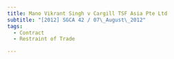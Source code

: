 ```yaml
---
title: Mano Vikrant Singh v Cargill TSF Asia Pte Ltd
subtitle: "[2012] SGCA 42 / 07\_August\_2012"
tags:
  - Contract
  - Restraint of Trade

---
```


